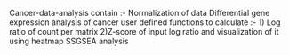 Cancer-data-analysis contain :- 
Normalization of data 
Differential gene expression analysis of cancer 
user defined functions to calculate :- 1) Log ratio of count per matrix
                                       2)Z-score of input log ratio and visualization of it using heatmap
SSGSEA analysis 
